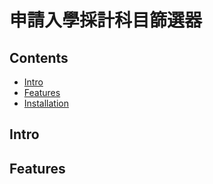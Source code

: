 # 申請入學採計科目篩選器
## Contents
- [Intro](#Intro)
- [Features](#Features)
- [Installation](#Installation)
## Intro
## Features
